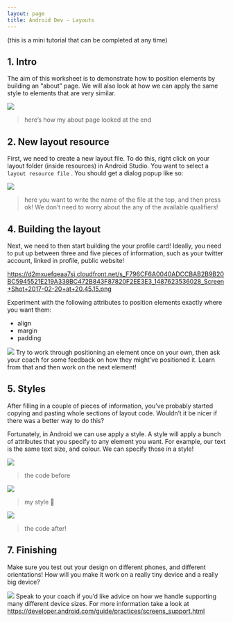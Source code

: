 ```yaml
---
layout: page
title: Android Dev - Layouts
---
```


(this is a mini tutorial that can be completed at any time)

## 1. Intro

The aim of this worksheet is to demonstrate how to position elements by building an “about” page. We will also look at how we can apply the same style to elements that are very similar.

![](https://i.imgur.com/uiBO8Ial.png])
> here’s how my about page looked at the end


## 2. New layout resource

First, we need to create a new layout file. To do this, right click on your layout folder (inside resources) in Android Studio. You want to select a `layout resource file` . You should get a dialog popup like so:

![](https://d2mxuefqeaa7sj.cloudfront.net/s_F796CF6A0040ADCCBAB2B9B20BC5945521E219A338BC472B843F87820F2EE3E3_1487608985363_Screen+Shot+2017-02-20+at+16.42.54.png)

> here you want to write the name of the file at the top, and then press ok! We don’t need to worry about the any of the available qualifiers!


## 4. Building the layout

Next, we need to then start building the your profile card! Ideally, you need to put up between three and five pieces of information, such as your twitter account, linked in profile, public website!

https://d2mxuefqeaa7sj.cloudfront.net/s_F796CF6A0040ADCCBAB2B9B20BC5945521E219A338BC472B843F87820F2EE3E3_1487623536028_Screen+Shot+2017-02-20+at+20.45.15.png


Experiment with the following attributes to position elements exactly where you want them:

- align
- margin
- padding

![](https://d2mxuefqeaa7sj.cloudfront.net/s_F796CF6A0040ADCCBAB2B9B20BC5945521E219A338BC472B843F87820F2EE3E3_1487764459586_test.png) Try to work through positioning an element once on your own, then ask your coach for some feedback on how they might’ve positioned it. Learn from that and then work on the next element!


## 5. Styles

After filling in a couple of pieces of information, you’ve probably started copying and pasting whole sections of layout code. Wouldn’t it be nicer if there was a better way to do this?

Fortunately, in Android we can use apply a style. A style will apply a bunch of attributes that you specify to any element you want. For example, our text is the same text size, and colour. We can specify those in a style!

![](https://d2mxuefqeaa7sj.cloudfront.net/s_F796CF6A0040ADCCBAB2B9B20BC5945521E219A338BC472B843F87820F2EE3E3_1487621977280_Screen+Shot+2017-02-20+at+20.14.27.png)

> the code before

![](https://d2mxuefqeaa7sj.cloudfront.net/s_F796CF6A0040ADCCBAB2B9B20BC5945521E219A338BC472B843F87820F2EE3E3_1487624799339_Screen+Shot+2017-02-20+at+21.06.25.png)

> my style 🎉


![](https://d2mxuefqeaa7sj.cloudfront.net/s_F796CF6A0040ADCCBAB2B9B20BC5945521E219A338BC472B843F87820F2EE3E3_1487621986762_Screen+Shot+2017-02-20+at+20.18.26.png)

> the code after!


## 7. Finishing

Make sure you test out your design on different phones, and different orientations! How will you make it work on a really tiny device and a really big device?

![](https://d2mxuefqeaa7sj.cloudfront.net/s_F796CF6A0040ADCCBAB2B9B20BC5945521E219A338BC472B843F87820F2EE3E3_1487764549342_test.png) Speak to your coach if you’d like advice on how we handle supporting many different device sizes. For more information take a look at https://developer.android.com/guide/practices/screens_support.html
